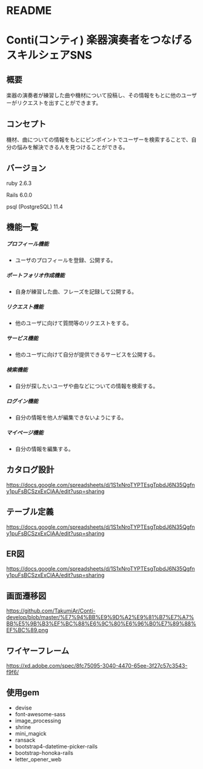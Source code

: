 # README

# Conti(コンティ) 楽器演奏者をつなげるスキルシェアSNS

## 概要
楽器の演奏者が練習した曲や機材について投稿し、その情報をもとに他のユーザーがリクエストを出すことができます。

## コンセプト
機材、曲についての情報をもとにピンポイントでユーザーを検索することで、自分の悩みを解決できる人を見つけることができる。

## バージョン
ruby 2.6.3

Rails 6.0.0

psql (PostgreSQL) 11.4

## 機能一覧
##### プロフィール機能
- ユーザのプロフィールを登録、公開する。
##### ポートフォリオ作成機能
- 自身が練習した曲、フレーズを記録して公開する。
##### リクエスト機能
- 他のユーザに向けて質問等のリクエストをする。
##### サービス機能
- 他のユーザに向けて自分が提供できるサービスを公開する。
##### 検索機能
- 自分が探したいユーザや曲などについての情報を検索する。
##### ログイン機能
- 自分の情報を他人が編集できないようにする。
##### マイページ機能
- 自分の情報を編集する。

## カタログ設計
https://docs.google.com/spreadsheets/d/1S1xNroTYPTEsgTpbdJ6N35Qgfny1puFsBCSzxExClAA/edit?usp=sharing
## テーブル定義
https://docs.google.com/spreadsheets/d/1S1xNroTYPTEsgTpbdJ6N35Qgfny1puFsBCSzxExClAA/edit?usp=sharing
## ER図
https://docs.google.com/spreadsheets/d/1S1xNroTYPTEsgTpbdJ6N35Qgfny1puFsBCSzxExClAA/edit?usp=sharing

## 画面遷移図
https://github.com/TakumiAr/Conti-develop/blob/master/%E7%94%BB%E9%9D%A2%E9%81%B7%E7%A7%BB%E5%9B%B3%EF%BC%88%E6%9C%80%E6%96%B0%E7%89%88%EF%BC%89.png

## ワイヤーフレーム
https://xd.adobe.com/spec/8fc75095-3040-4470-65ee-3f27c57c3543-f9f6/

## 使用gem
- devise
- font-awesome-sass
- image_processing
- shrine
- mini_magick
- ransack
- bootstrap4-datetime-picker-rails
- bootstrap-honoka-rails
- letter_opener_web
